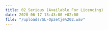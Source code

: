 ```yaml
---
title: 02_Serious (Available For Licencing)
date: 2020-06-17 13:43:00 +02:00
file: "/uploads/SL-Opzetje%202.wav"
---
```


